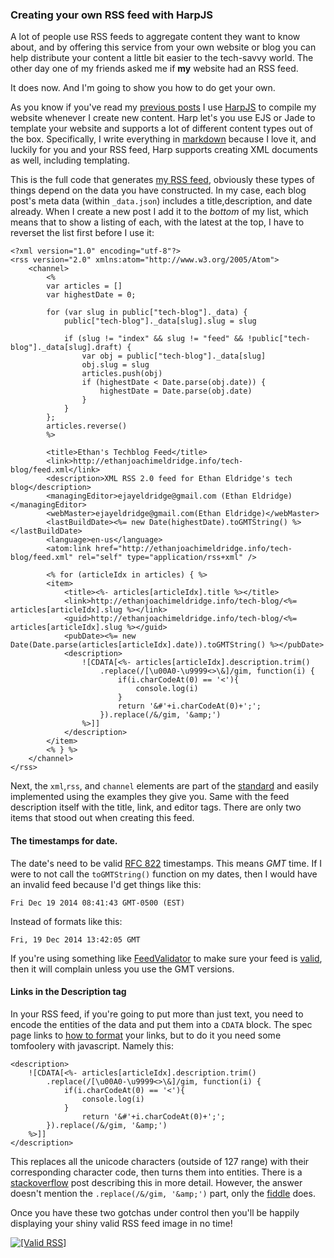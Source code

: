 ### Creating your own RSS feed with HarpJS

A lot of people use RSS feeds to aggregate content they want to know 
about, and by offering this service from your own website or blog you 
can help distribute your content a little bit easier to the tech-savvy 
world. The other day one of my friends asked me if **my** website had an 
RSS feed. 

It does now. And I'm going to show you how to do get your own.

As you know if you've read my [previous posts] I use [HarpJS] to compile 
my website whenever I create new content. Harp let's you use EJS or Jade 
to template your website and supports a lot of different content types 
out of the box. Specifically, I write everything in [markdown] because I 
love it, and luckily for you and your RSS feed, Harp supports creating 
XML documents as well, including templating.

This is the full code that generates [my RSS feed], obviously these types 
of things depend on the data you have constructed. In my case, each blog 
post's meta data (within `_data.json`) includes a title,description, and 
date already. When I create a new post I add it to the _bottom_ of my list, 
which means that to show a listing of each, with the latest at the top, 
I have to reverset the list first before I use it:

	<?xml version="1.0" encoding="utf-8"?>
	<rss version="2.0" xmlns:atom="http://www.w3.org/2005/Atom">
		<channel>
			<%
			var articles = [] 
			var highestDate = 0;

	      	for (var slug in public["tech-blog"]._data) { 
	            public["tech-blog"]._data[slug].slug = slug

	            if (slug != "index" && slug != "feed" && !public["tech-blog"]._data[slug].draft) {
	            	var obj = public["tech-blog"]._data[slug]
	            	obj.slug = slug
	          		articles.push(obj)  
	          		if (highestDate < Date.parse(obj.date)) {
	          			highestDate = Date.parse(obj.date)
	          		}
	        	}
	      	};
			articles.reverse()
			%>

			<title>Ethan's Techblog Feed</title>
			<link>http://ethanjoachimeldridge.info/tech-blog/feed.xml</link>
			<description>XML RSS 2.0 feed for Ethan Eldridge's tech blog</description>
			<managingEditor>ejayeldridge@gmail.com (Ethan Eldridge)</managingEditor>
			<webMaster>ejayeldridge@gmail.com(Ethan Eldridge)</webMaster>
			<lastBuildDate><%= new Date(highestDate).toGMTString() %></lastBuildDate>
			<language>en-us</language>
			<atom:link href="http://ethanjoachimeldridge.info/tech-blog/feed.xml" rel="self" type="application/rss+xml" />

			<% for (articleIdx in articles) { %>
			<item>
				<title><%- articles[articleIdx].title %></title>
				<link>http://ethanjoachimeldridge.info/tech-blog/<%= articles[articleIdx].slug %></link>
				<guid>http://ethanjoachimeldridge.info/tech-blog/<%= articles[articleIdx].slug %></guid>
				<pubDate><%= new Date(Date.parse(articles[articleIdx].date)).toGMTString() %></pubDate>
				<description>
					![CDATA[<%- articles[articleIdx].description.trim()
						.replace(/[\u00A0-\u9999<>\&]/gim, function(i) {
							if(i.charCodeAt(0) == '<'){
								console.log(i)
							}
	   						return '&#'+i.charCodeAt(0)+';';
						}).replace(/&/gim, '&amp;') 
					%>]]
				</description>
			</item>
			<% } %>
		</channel>
	</rss>

Next, the `xml`,`rss`, and `channel` elements are part of the [standard] 
and easily implemented using the examples they give you. Same with the 
feed description itself with the title, link, and editor tags. There are 
only two items that stood out when creating this feed.

#### The timestamps for date.

The date's need to be valid [RFC 822] timestamps. This means _GMT_ time. 
If I were to not call the `toGMTString()` function on my dates, then I 
would have an invalid feed because I'd get things like this:

    Fri Dec 19 2014 08:41:43 GMT-0500 (EST)

Instead of formats like this:

    Fri, 19 Dec 2014 13:42:05 GMT

If you're using something like [FeedValidator] to make sure your feed is 
[valid], then it will complain unless you use the GMT versions.

#### Links in the Description tag 

In your RSS feed, if you're going to put more than just text, you need to
encode the entities of the data and put them into a `CDATA` block. The 
spec page links to [how to format] your links, but to do it you need some 
tomfoolery with javascript. Namely this:

	<description>
		![CDATA[<%- articles[articleIdx].description.trim()
			.replace(/[\u00A0-\u9999<>\&]/gim, function(i) {
				if(i.charCodeAt(0) == '<'){
					console.log(i)
				}
					return '&#'+i.charCodeAt(0)+';';
			}).replace(/&/gim, '&amp;') 
		%>]]
	</description>

This replaces all the unicode characters (outside of 127 range) with 
their corresponding character code, then turns them into entities. There 
is a [stackoverflow] post describing this in more detail. However, the 
answer doesn't mention the `.replace(/&/gim, '&amp;')` part, only the 
[fiddle] does.

Once you have these two gotchas under control then you'll be happily displaying 
your shiny valid RSS feed image in no time!

<a href="http://feedvalidator.org/check.cgi?url=http%3A//ethanjoachimeldridge.info/tech-blog/feed.xml"><img src="/images/tech-blog/valid-rss-rogers.png" alt="[Valid RSS]" title="Validate my RSS feed" /></a>

[fiddle]:http://jsfiddle.net/E3EqX/13/
[stackoverflow]:http://stackoverflow.com/questions/18749591/encode-html-entities-in-javascript
[how to format]:http://cyber.law.harvard.edu/rss/encodingDescriptions.html
[RFC 822]:http://www.w3.org/Protocols/rfc822/
[standard]:http://cyber.law.harvard.edu/rss/rss.html
[previous posts]:harp-and-smut.html
[HarpJS]:http://harpjs.com
[markdown]:http://daringfireball.net/projects/markdown/syntax
[my RSS feed]:feed.xml
[FeedValidator]:http://feedvalidator.org/
[valid]:http://feedvalidator.org/check.cgi?url=http%3A//ethanjoachimeldridge.info/tech-blog/feed.xml
